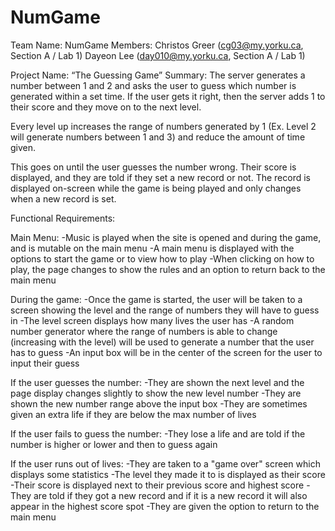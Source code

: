 # NumGame
Team Name: NumGame
Members: 
Christos Greer (cg03@my.yorku.ca, Section A / Lab 1)
Dayeon Lee (day010@my.yorku.ca, Section A / Lab 1)



Project Name: “The Guessing Game”
Summary: 
The server generates a number between 1 and 2  and asks the user to guess which number is generated within a set time. If the user gets it right, then the server adds 1 to their score and they move on to the next level. 

Every level up increases the range of numbers generated by 1 (Ex. Level 2 will generate numbers between 1 and 3) and reduce the amount of time given.

This goes on until the user guesses the number wrong. Their score is displayed, and they are told if they set a new record or not. The record is displayed on-screen while the game is being played and only changes when a new record is set.

Functional Requirements:

 Main Menu:
-Music is played when the site is opened and during the game, and is mutable on the main menu
-A main menu is displayed with the options to start the game or to view how to play
-When clicking on how to play, the page changes to show the rules and an option to return back to the main menu

During the game:
 -Once the game is started, the user will be taken to a screen showing the level and the range of numbers they will have to guess in
 -The level screen displays how many lives the user has
 -A random number generator where the range of numbers is able to change (increasing with the level) will be used to generate a number that the user has to guess
-An input box will be in the center of the screen for the user to input their guess

If the user guesses the number:
    -They are shown the next level and the page display changes slightly to show the new level number
    -They are shown the new number range above the input box
    -They are sometimes given an extra life if they are below the max number of lives

If the user fails to guess the number:
    -They lose a life and are told if the number is higher or lower and then to guess again

If the user runs out of lives:
    -They are taken to a "game over" screen which displays some statistics
    -The level they made it to is displayed as their score
    -Their score is displayed next to their previous score and highest score
    -They are told if they got a new record and if it is a new record it will also appear in the highest score spot
    -They are given the option to return to the main menu
